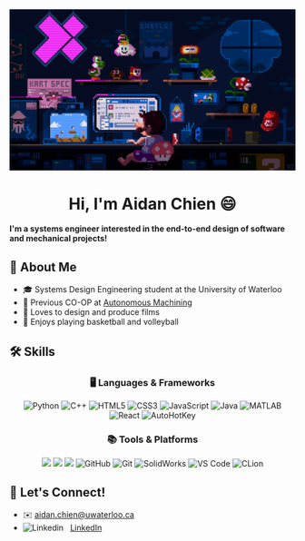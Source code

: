 <!-- ![profile_gif_mario](https://github.com/user-attachments/assets/5a30f1e1-f334-4d52-9dc1-f6dab85a2b1b) -->

<img src="./profile_gif_mario.gif" alt="Developer sitting in front of desk">

<h1 align="center"> Hi, I'm Aidan Chien 😄</h1>

<b> I'm a systems engineer interested in the end-to-end design of software and mechanical projects! </b>

## 👋 About Me

 - 🎓 Systems Design Engineering student at the University of Waterloo
 - 💼 Previous CO-OP at [Autonomous Machining](https://www.autonomous-machining.com/)
 - 🎥 Loves to design and produce films
 - 🏀 Enjoys playing basketball and volleyball

  ## 🛠️ Skills
<h3 align="center">🖥️ Languages & Frameworks</h3>
<p align="center">
  <img src="https://img.shields.io/badge/python-3670A0?style=for-the-badge&logo=python&logoColor=ffdd54" alt="Python" />
  <img src="https://img.shields.io/badge/C++-00599C?style=for-the-badge&logo=c%2B%2B&logoColor=white" alt="C++" />
  <img src="https://img.shields.io/badge/HTML5-E34F26?style=for-the-badge&logo=html5&logoColor=white" alt="HTML5" />
  <img src="https://img.shields.io/badge/CSS3-1572B6?style=for-the-badge&logo=css3&logoColor=white" alt="CSS3" />
  <img src="https://img.shields.io/badge/JavaScript-F7DF1E?style=for-the-badge&logo=javascript&logoColor=black" alt="JavaScript" />
  <img src="https://img.shields.io/badge/java-%23ED8B00.svg?style=for-the-badge&logo=openjdk&logoColor=white" alt="Java" />
  <img src="https://img.shields.io/badge/MATLAB-0076A8?style=for-the-badge&logo=mathworks&logoColor=white" alt="MATLAB" />
  <img src="https://img.shields.io/badge/react-%2320232a.svg?style=for-the-badge&logo=react&logoColor=%2361DAFB" alt="React" />
  <img src="https://img.shields.io/badge/AutoHotKey-80c76c?style=for-the-badge&logo=AutoHotKey&logoColor=white" alt="AutoHotKey" />

</p>

  <h3 align="center">📚 Tools & Platforms</h3>

  <p align="center"> 
  <img src="https://img.shields.io/badge/Figma-F24E1E?style=for-the-badge&logo=figma&logoColor=white">
  <img src="https://img.shields.io/badge/Notion-000000?style=for-the-badge&logo=notion&logoColor=white">
  <img src="https://img.shields.io/badge/Vite-646CFF?style=for-the-badge&logo=vite&logoColor=white">
  <img src="https://img.shields.io/badge/GitHub-181717?style=for-the-badge&logo=github&logoColor=white" alt="GitHub" />
  <img src="https://img.shields.io/badge/Git-F05032?style=for-the-badge&logo=git&logoColor=white" alt="Git" />
  <img src="https://img.shields.io/badge/SOLIDWORKS-C5162E?style=for-the-badge&logo=dassaultsystemes&logoColor=white" alt="SolidWorks" />
  <img src="https://img.shields.io/badge/VS_Code-007ACC?style=for-the-badge&logo=visual-studio-code&logoColor=white" alt="VS Code" />
  <img src="https://img.shields.io/badge/CLion-black?style=for-the-badge&logo=clion&logoColor=white" alt="CLion"/>
</p>

## 🤝 Let's Connect!
- ✉️ aidan.chien@uwaterloo.ca
- ![Linkedin](https://i.sstatic.net/gVE0j.png)  &nbsp; [LinkedIn](https://www.linkedin.com/in/aidanchien)


<!--
**chieaid24/chieaid24** is a ✨ _special_ ✨ repository because its `README.md` (this file) appears on your GitHub profile.

Here are some ideas to get you started:

- 🔭 I’m currently working on ...
- 🌱 I’m currently learning ...
- 👯 I’m looking to collaborate on ...
- 🤔 I’m looking for help with ...
- 💬 Ask me about ...
- 📫 How to reach me: ...
- 😄 Pronouns: ...
- ⚡ Fun fact: ...
-->
